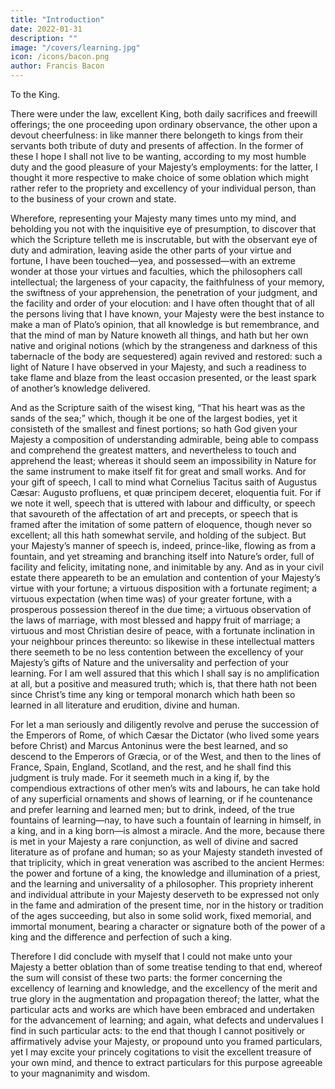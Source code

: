 ```yaml
---
title: "Introduction"
date: 2022-01-31
description: ""
image: "/covers/learning.jpg"
icon: /icons/bacon.png
author: Francis Bacon
---
```



To the King.

There were under the law, excellent King, both daily sacrifices and freewill offerings; the one proceeding upon ordinary observance, the other upon a devout cheerfulness: in like manner there belongeth to kings from their servants both tribute of duty and presents of affection.  In the former of these I hope I shall not live to be wanting, according to my most humble duty and the good pleasure of your Majesty’s employments: for the latter, I thought it more respective to make choice of some oblation which might rather refer to the propriety and excellency of your individual person, than to the business of your crown and state.

Wherefore, representing your Majesty many times unto my mind, and beholding you not with the inquisitive eye of presumption, to discover that which the Scripture telleth me is inscrutable, but with the observant eye of duty and admiration, leaving aside the other parts of your virtue and fortune, I have been touched—yea, and possessed—with an extreme wonder at those your virtues and faculties, which the philosophers call intellectual; the largeness of your capacity, the faithfulness of your memory, the swiftness of your apprehension, the penetration of your judgment, and the facility and order of your elocution: and I have often thought that of all the persons living that I have known, your Majesty were the best instance to make a man of Plato’s opinion, that all knowledge is but remembrance, and that the mind of man by Nature knoweth all things, and hath but her own native and original notions (which by the strangeness and darkness of this tabernacle of the body are sequestered) again revived and restored: such a light of Nature I have observed in your Majesty, and such a readiness to take flame and blaze from the least occasion presented, or the least spark of another’s knowledge delivered. 

And as the Scripture saith of the wisest king, “That his heart was as the sands of the sea;” which, though it be one of the largest bodies, yet it consisteth of the smallest and finest portions; so hath God given your Majesty a composition of understanding admirable, being able to compass and comprehend the greatest matters, and nevertheless to touch and apprehend the least; whereas it should seem an impossibility in Nature for the same instrument to make itself fit for great and small works.  And for your gift of speech, I call to mind what Cornelius Tacitus saith of Augustus Cæsar: Augusto profluens, et quæ principem deceret, eloquentia fuit.  For if we note it well, speech that is uttered with labour and difficulty, or speech that savoureth of the affectation of art and precepts, or speech that is framed after the imitation of some pattern of eloquence, though never so excellent; all this hath somewhat servile, and holding of the subject.  But your Majesty’s manner of speech is, indeed, prince-like, flowing as from a fountain, and yet streaming and branching itself into Nature’s order, full of facility and felicity, imitating none, and inimitable by any.  And as in your civil estate there appeareth to be an emulation and contention of your Majesty’s virtue with your fortune; a virtuous disposition with a fortunate regiment; a virtuous expectation (when time was) of your greater fortune, with a prosperous possession thereof in the due time; a virtuous observation of the laws of marriage, with most blessed and happy fruit of marriage; a virtuous and most Christian desire of peace, with a fortunate inclination in your neighbour princes thereunto: so likewise in these intellectual matters there seemeth to be no less contention between the excellency of your Majesty’s gifts of Nature and the universality and perfection of your learning.  For I am well assured that this which I shall say is no amplification at all, but a positive and measured truth; which is, that there hath not been since Christ’s time any king or temporal monarch which hath been so learned in all literature and erudition, divine and human. 

 For let a man seriously and diligently revolve and peruse the succession of the Emperors of Rome, of which Cæsar the Dictator (who lived some years before Christ) and Marcus Antoninus were the best learned, and so descend to the Emperors of Græcia, or of the West, and then to the lines of France, Spain, England, Scotland, and the rest, and he shall find this judgment is truly made.  For it seemeth much in a king if, by the compendious extractions of other men’s wits and labours, he can take hold of any superficial ornaments and shows of learning, or if he countenance and prefer learning and learned men; but to drink, indeed, of the true fountains of learning—nay, to have such a fountain of learning in himself, in a king, and in a king born—is almost a miracle.  And the more, because there is met in your Majesty a rare conjunction, as well of divine and sacred literature as of profane and human; so as your Majesty standeth invested of that triplicity, which in great veneration was ascribed to the ancient Hermes: the power and fortune of a king, the knowledge and illumination of a priest, and the learning and universality of a philosopher.  This propriety inherent and individual attribute in your Majesty deserveth to be expressed not only in the fame and admiration of the present time, nor in the history or tradition of the ages succeeding, but also in some solid work, fixed memorial, and immortal monument, bearing a character or signature both of the power of a king and the difference and perfection of such a king.

Therefore I did conclude with myself that I could not make unto your Majesty a better oblation than of some treatise tending to that end, whereof the sum will consist of these two parts: the former concerning the excellency of learning and knowledge, and the excellency of the merit and true glory in the augmentation and propagation thereof; the latter, what the particular acts and works are which have been embraced and undertaken for the advancement of learning; and again, what defects and undervalues I find in such particular acts: to the end that though I cannot positively or affirmatively advise your Majesty, or propound unto you framed particulars, yet I may excite your princely cogitations to visit the excellent treasure of your own mind, and thence to extract particulars for this purpose agreeable to your magnanimity and wisdom.

